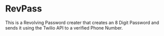 # RevPass
This is a Revolving Password creater that creates an 8 Digit Password and sends it using the Twilio API to a verified Phone Number.
